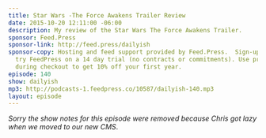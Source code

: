 ```yaml
---
title: Star Wars -The Force Awakens Trailer Review
date: 2015-10-20 12:11:00 -06:00
description: My review of the Star Wars The Force Awakens Trailer.
sponsor: Feed.Press
sponsor-link: http://feed.press/dailyish
sponsor-copy: Hosting and feed support provided by Feed.Press.  Sign-up today and
  try FeedPress on a 14 day trial (no contracts or commitments). Use promo code "dailyish"
  during checkout to get 10% off your first year.
episode: 140
show: dailyish
mp3: http://podcasts-1.feedpress.co/10587/dailyish-140.mp3
layout: episode
---
```


<em>Sorry the show notes for this episode were removed because Chris got lazy when we moved to our new CMS</em>.
